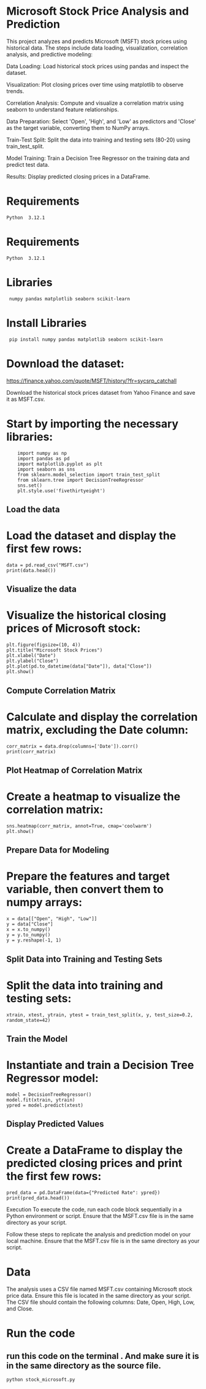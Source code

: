 # Microsoft Stock Price Analysis and Prediction
This project analyzes and predicts Microsoft (MSFT) stock prices using historical data. The steps include data loading, visualization, correlation analysis, and predictive modeling:

Data Loading: Load historical stock prices using pandas and inspect the dataset.

Visualization: Plot closing prices over time using matplotlib to observe trends.

Correlation Analysis: Compute and visualize a correlation matrix using seaborn to understand feature relationships.

Data Preparation: Select 'Open', 'High', and 'Low' as predictors and 'Close' as the target variable, converting them to NumPy arrays.

Train-Test Split: Split the data into training and testing sets (80-20) using train_test_split.

Model Training: Train a Decision Tree Regressor on the training data and predict test data.

Results: Display predicted closing prices in a DataFrame.

# Requirements
    Python  3.12.1

# Requirements
    Python  3.12.1
  
# Libraries
     numpy pandas matplotlib seaborn scikit-learn

# Install Libraries
     pip install numpy pandas matplotlib seaborn scikit-learn
   
# Download the dataset:
   https://finance.yahoo.com/quote/MSFT/history/?fr=sycsrp_catchall
   
Download the historical stock prices dataset from Yahoo Finance and save it as MSFT.csv.

# Start by importing the necessary libraries:
        import numpy as np
        import pandas as pd
        import matplotlib.pyplot as plt
        import seaborn as sns
        from sklearn.model_selection import train_test_split
        from sklearn.tree import DecisionTreeRegressor
        sns.set()
        plt.style.use('fivethirtyeight')
        
## Load the data
# Load the dataset and display the first few rows:
    data = pd.read_csv("MSFT.csv")
    print(data.head())
    
## Visualize the data
# Visualize the historical closing prices of Microsoft stock:
    plt.figure(figsize=(10, 4))
    plt.title("Microsoft Stock Prices")
    plt.xlabel("Date")
    plt.ylabel("Close")
    plt.plot(pd.to_datetime(data["Date"]), data["Close"])
    plt.show()
## Compute Correlation Matrix
# Calculate and display the correlation matrix, excluding the Date column:
    corr_matrix = data.drop(columns=['Date']).corr()
    print(corr_matrix)
    
## Plot Heatmap of Correlation Matrix
# Create a heatmap to visualize the correlation matrix:

    sns.heatmap(corr_matrix, annot=True, cmap='coolwarm')
    plt.show()
## Prepare Data for Modeling
# Prepare the features and target variable, then convert them to numpy arrays:
    
    x = data[["Open", "High", "Low"]]
    y = data["Close"]
    x = x.to_numpy()
    y = y.to_numpy()
    y = y.reshape(-1, 1)
## Split Data into Training and Testing Sets
# Split the data into training and testing sets:
    xtrain, xtest, ytrain, ytest = train_test_split(x, y, test_size=0.2, random_state=42)
    
## Train the Model
# Instantiate and train a Decision Tree Regressor model:
    model = DecisionTreeRegressor()
    model.fit(xtrain, ytrain)
    ypred = model.predict(xtest)
## Display Predicted Values
# Create a DataFrame to display the predicted closing prices and print the first few rows:

    pred_data = pd.DataFrame(data={"Predicted Rate": ypred})
    print(pred_data.head())
Execution
To execute the code, run each code block sequentially in a Python environment or script. Ensure that the MSFT.csv file is in the same directory as your script.
        
Follow these steps to replicate the analysis and prediction model on your local machine. Ensure that the MSFT.csv file is in the same directory as your script.

# Data

The analysis uses a CSV file named MSFT.csv containing Microsoft stock price data. Ensure this file is located in the same directory as your script. The CSV        file should contain the following columns: Date, Open, High, Low, and Close.

# Run the code
## run this code on the terminal . And make sure it is in the same directory as the source file.
    python stock_microsoft.py

